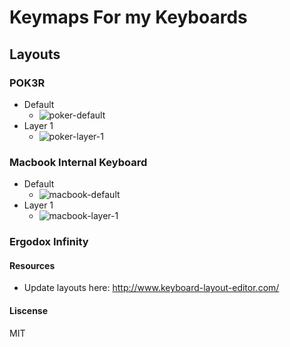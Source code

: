 # Keymaps For my Keyboards

## Layouts
### POK3R
* Default 
  * ![poker-default](layout_pngs/]poker-default.png)
* Layer 1 
  * ![poker-layer-1](layout_pngs/]poker-layer-1.png)

### Macbook Internal Keyboard
* Default 
  * ![macbook-default](layout_pngs/]macbook-default.png)
* Layer 1 
  * ![macbook-layer-1](layout_pngs/]macbook-layer-1.png)
### Ergodox Infinity
#### Resources
* Update layouts here: http://www.keyboard-layout-editor.com/

#### Liscense
MIT
